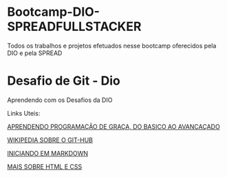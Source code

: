 # Bootcamp-DIO-SPREADFULLSTACKER
Todos os trabalhos e projetos efetuados nesse bootcamp oferecidos pela DIO e pela SPREAD


# Desafio de Git - Dio
Aprendendo com os Desafios da DIO

Links Uteis:

[APRENDENDO PROGRAMAÇÃO DE GRAÇA, DO BASICO AO AVANCAÇADO](https://dio.me/sign-up?ref=ZA4Y31P7H0)

[WIKIPEDIA SOBRE O GIT-HUB](https://pt.wikipedia.org/wiki/GitHub)

[INICIANDO EM MARKDOWN](https://www.markdownguide.org/getting-started/)

[MAIS SOBRE HTML E CSS](https://www.w3schools.com/html/html_css.asp)
